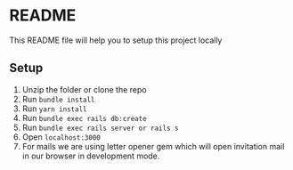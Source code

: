 # README

This README file will help you to setup this project locally

## Setup
 
1. Unzip the folder or clone the repo
2. Run `bundle install`
3. Run `yarn install`
4. Run `bundle exec rails db:create`
5. Run `bundle exec rails server or rails s`
6. Open `localhost:3000`
7. For mails we are using letter opener gem which will open invitation mail in our browser in development mode.